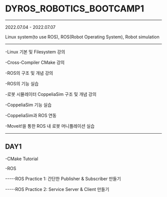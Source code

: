 # DYROS_ROBOTICS_BOOTCAMP1
--------------------------
2022.07.04 - 2022.07.07

Linux system(to use ROS), ROS(Robot Operating System), Robot simulation

---------------------------------------

-Linux 기본 및 Filesystem 강의

-Cross-Compiler CMake 강의

-ROS의 구조 및 개념 강의

-ROS의 기능 실습

-로봇 시뮬레이터 CoppeliaSim 구조 및 개념 강의

-CoppeliaSim 기능 실습

-CoppeliaSim과 ROS 연동

-Moveit!을 통한 ROS 내 로봇 머니퓰레이션 실습

--------------------------------------

DAY1
-----

-CMake Tutorial

-ROS
  
-----ROS Practice 1: 간단한 Publisher & Subscriber 만들기
  
-----ROS Practice 2: Service Server & Client 만들기

